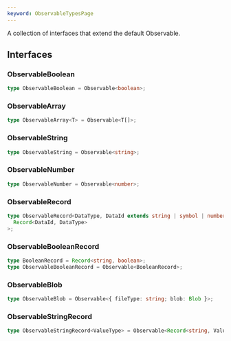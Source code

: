 ```yaml
---
keyword: ObservableTypesPage
---
```


A collection of interfaces that extend the default Observable.

## Interfaces
### ObservableBoolean
```typescript
type ObservableBoolean = Observable<boolean>;
```

### ObservableArray
```typescript
type ObservableArray<T> = Observable<T[]>;
```

### ObservableString
```typescript
type ObservableString = Observable<string>;
```

### ObservableNumber
```typescript
type ObservableNumber = Observable<number>;
```

### ObservableRecord
```typescript
type ObservableRecord<DataType, DataId extends string | symbol | number = string> = Observable<
  Record<DataId, DataType>
>;
```

### ObservableBooleanRecord
```typescript
type BooleanRecord = Record<string, boolean>;
type ObservableBooleanRecord = Observable<BooleanRecord>;
```

### ObservableBlob
```typescript
type ObservableBlob = Observable<{ fileType: string; blob: Blob }>;
```

### ObservableStringRecord
```typescript
type ObservableStringRecord<ValueType> = Observable<Record<string, ValueType>>;
```

